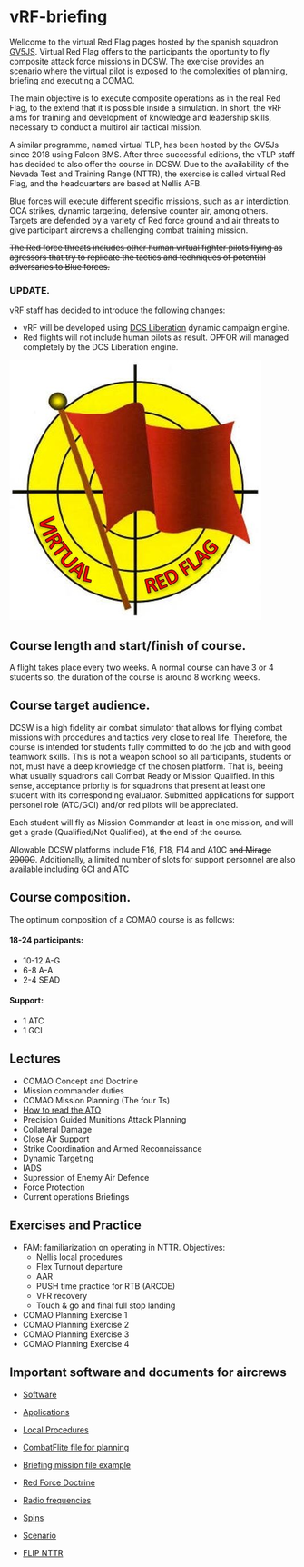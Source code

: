 # vRF-briefing
Wellcome to the virtual Red Flag pages hosted by the spanish squadron [GV5JS](http://foro.gv5js.com/). Virtual Red Flag offers to the participants the oportunity to fly composite attack force missions in DCSW. The exercise provides an scenario where the virtual pilot is exposed to the complexities of planning, briefing and executing a  COMAO.

The main objective is to execute composite operations as in the real Red Flag, to the extend that it is possible inside a simulation. In short, the vRF aims for training and development of knowledge and leadership skills, necessary to conduct a multirol air tactical mission.

A similar programme, named virtual TLP, has been hosted by the GV5Js since 2018 using Falcon BMS. After three successful editions, the vTLP staff has decided to also offer the course in DCSW. Due to the availability of the Nevada Test and Training Range (NTTR), the exercise is called virtual Red Flag, and the headquarters are based at Nellis AFB.
 
Blue forces will execute different specific missions, such as air interdiction, OCA strikes, dynamic targeting, defensive counter air, among others. Targets are defended by a variety of Red force ground and air threats to give participant aircrews a challenging combat training mission.
 
~~The Red force threats includes other human virtual fighter pilots flying as agressors that try to replicate the tactics and techniques of potential adversaries to Blue forces.~~
### UPDATE.
vRF staff has decided to introduce the following changes:
- vRF will be developed using [DCS Liberation](https://github.com/Khopa/dcs_liberation/wiki/Getting-started) dynamic campaign engine.
- Red flights will not include human pilots as result. OPFOR will managed completely by the DCS Liberation engine. 


![](Images/LogovRF.JPG)

## Course length and start/finish of course.

A flight takes place every two weeks. A normal course can have 3 or 4 students so, the duration of the course is around 8 working weeks.

## Course target audience.

DCSW is a high fidelity air combat simulator that allows for flying combat missions with procedures and tactics very close to real life. Therefore, the course is
 intended for students fully committed to do  the job and with good teamwork skills. This is not a weapon school so all participants, students or not, must have a deep knowledge 
 of the chosen platform. That is, beeing what usually squadrons call Combat Ready or Mission Qualified. In this sense, acceptance priority is for squadrons that
 present at least one student with its corresponding evaluator. Submitted applications for support personel role (ATC/GCI) and/or red pilots will be appreciated.


 Each student will fly as Mission Commander at least in one mission, and will get a grade (Qualified/Not Qualified), at the end of the course. 
 
 Allowable DCSW platforms include F16, F18, F14 and A10C ~~and Mirage 2000C~~. Additionally, a limited number of slots for support personnel are also available including GCI and ATC 

## Course composition.

The optimum composition of a COMAO course is as follows:

#### 18-24  participants:
- 10-12 A-G
- 6-8 A-A
- 2-4 SEAD

#### Support:
- 1 ATC
- 1 GCI

## Lectures
- COMAO Concept and Doctrine
- Mission commander duties
- COMAO Mission Planning (The four Ts)
- [How to read the ATO](./docs/Lectures/ATO.md)
- Precision Guided Munitions Attack Planning
- Collateral Damage
- Close Air Support
- Strike Coordination and Armed Reconnaissance
- Dynamic Targeting
- IADS
- Supression of Enemy Air Defence
- Force Protection
- Current operations Briefings

## Exercises and Practice
- FAM: familiarization on operating in NTTR. Objectives:
    - Nellis local procedures
    - Flex Turnout departure
    - AAR
    - PUSH time practice for RTB (ARCOE)
    - VFR recovery
    - Touch & go and final full stop landing
- COMAO Planning Exercise 1
- COMAO Planning Exercise 2
- COMAO Planning Exercise 3
- COMAO Planning Exercise 4


## Important software and documents for aircrews
* [Software](./docs/software.md)

* [Applications](./docs/external.md)

* [Local Procedures](./docs/LocalProcedures.md)

* [CombatFlite file for planning](files/vRFCombatFlite.cf)

* [Briefing mission file example](files/Briefing_vRF.pptx)

* [Red Force Doctrine](./docs/RedDoctrine.md)

* [Radio frequencies](./docs/freqs.md)

* [Spins](files/spins.pdf)

* [Scenario](./docs/scenario.md)

* [FLIP NTTR](files/476vFGFlightInfoPubNevada.pdf)


